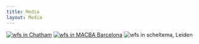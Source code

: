 ```yaml
---
title: Media
layout: Media
---
```


[![wfs in Chatham](/img/chatham1.jpg)](/img/chatham1.jpg)
[![wfs in MACBA Barcelona](/img/macba.jpg)](/img/macba.jpg)
![![wfs in scheltema, Leiden](/img/scheltema.jpg)](/img/scheltema.jpg)
